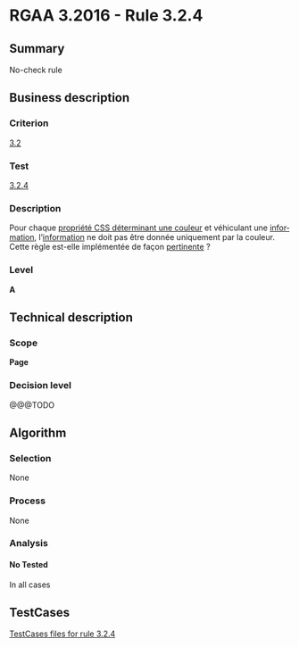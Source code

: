 # RGAA 3.2016 - Rule 3.2.4

## Summary
No-check rule


## Business description

### Criterion
[3.2](http://references.modernisation.gouv.fr/rgaa-accessibilite/2016/criteres.html#crit-3-2)

### Test
[3.2.4](http://references.modernisation.gouv.fr/rgaa-accessibilite/2016/criteres.html#test-3-2-4)

### Description
<div lang="fr">Pour chaque <a href="http://references.modernisation.gouv.fr/rgaa-accessibilite/glossaire.html#proprit-css-dterminant-une-couleur">propri&#xE9;t&#xE9; CSS d&#xE9;terminant une couleur</a> et v&#xE9;hiculant une <a href="http://references.modernisation.gouv.fr/rgaa-accessibilite/glossaire.html#information-donne-par-la-couleur">information</a>, l&#x2019;<a href="http://references.modernisation.gouv.fr/rgaa-accessibilite/glossaire.html#information-donne-par-la-couleur">information</a> ne doit pas &#xEA;tre donn&#xE9;e uniquement par la couleur. Cette r&#xE8;gle est-elle impl&#xE9;ment&#xE9;e de fa&#xE7;on <a href="http://references.modernisation.gouv.fr/rgaa-accessibilite/glossaire.html#pertinence-information-autrement-que-par-la-couleur">pertinente</a>&nbsp;?</div>

### Level
**A**


## Technical description

### Scope
**Page**

### Decision level
@@@TODO


## Algorithm

### Selection
None

### Process
None

### Analysis

#### No Tested
In all cases


##  TestCases

[TestCases files for rule 3.2.4](https://github.com/Asqatasun/Asqatasun/tree/develop/rules/rules-rgaa3.2016/src/test/resources/testcases/rgaa32016/Rgaa32016Rule030204/)



